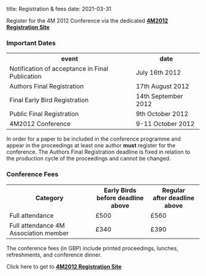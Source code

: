 title: Registration & fees
date: 2021-03-31

Register for the 4M 2012 Conference via the dedicated [**4M2012 Registration Site**]( 
http://shop.bham.ac.uk/browse/extra_info.asp?compid=1&modid=2&prodid=508&deptid=17&catid=3)
<!--break-->
### Important Dates

<table class="info" style="width:100%;">
<tr><th>event</th><th>date</th></tr>
<tr class="current"><td>Notification of acceptance in Final Publication</td><td>July 16th 2012</td></tr> 
<tr><td>Authors Final Registration</td><td>17th August 2012</td></tr>
<tr><td>Final Early Bird Registration</td><td>14th September 2012</td></tr>
<tr><td>Public Final Registration</td><td>9th October 2012</td></tr>

<tr class="main-event"><td>4M2012 Conference</td><td>9-11 October 2012</td></tr> 
</table>

In order for a paper to be included in the conference programme and appear in the proceedings at least one author **must** register for the conference. The Authors Final Registration deadline is fixed in relation to the production cycle of the proceedings and cannot be changed.  
  

### Conference Fees


<table class="info" style="width:100%;">
<tr><th>Category</th>
<th>Early Birds<br/>before deadline above</th>
<th>Regular<br />after deadline above</th></tr>
<tr><td>Full attendance</td><td>£500</td><td>£560</td></tr> 
<tr><td>Full attendance 4M Association member</td><td>£340</td><td>£390</td></tr>
</table>

The conference fees (in GBP) include printed proceedings, lunches, refreshments, and conference dinner.

Click here to get to [**4M2012 Registration Site**]( 
http://shop.bham.ac.uk/browse/extra_info.asp?compid=1&modid=2&prodid=508&deptid=17&catid=3)